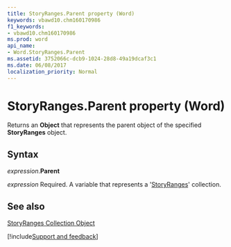 ```yaml
---
title: StoryRanges.Parent property (Word)
keywords: vbawd10.chm160170986
f1_keywords:
- vbawd10.chm160170986
ms.prod: word
api_name:
- Word.StoryRanges.Parent
ms.assetid: 3752066c-dcb9-1024-28d8-49a19dcaf3c1
ms.date: 06/08/2017
localization_priority: Normal
---
```



# StoryRanges.Parent property (Word)

Returns an  **Object** that represents the parent object of the specified **StoryRanges** object.


## Syntax

_expression_.**Parent**

_expression_ Required. A variable that represents a '[StoryRanges](Word.storyranges.md)' collection.


## See also


[StoryRanges Collection Object](Word.storyranges.md)

[!include[Support and feedback](~/includes/feedback-boilerplate.md)]